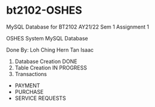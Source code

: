 # bt2102-OSHES
MySQL Database for BT2102 AY21/22 Sem 1 Assignment 1

OSHES System MySQL Database 

Done By:
Loh Ching Hern
Tan Isaac

1. Database Creation DONE
2. Table Creation IN PROGRESS
3. Transactions
- PAYMENT
- PURCHASE
- SERVICE REQUESTS

